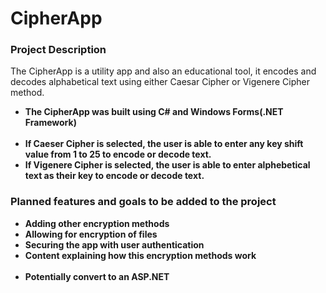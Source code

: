 <h1>CipherApp</h1>

<h3>Project Description</h3>
The CipherApp is a utility app and also an educational tool, it encodes and decodes alphabetical text using either Caesar Cipher or Vigenere Cipher method.
<ul>
<li><b>The CipherApp was built using C# and Windows Forms(.NET Framework)</li>
  <br>
<li>If Caeser Cipher is selected, the user is able to enter any key shift value from 1 to 25 to encode or decode text.</li>
<li>If Vigenere Cipher is selected, the user is able to enter alphebetical text as their key to encode or decode text.</li>
</ul>

<h3>Planned features and goals to be added to the project</h3>
<ul>
  <li>Adding other encryption methods</li>
  <li>Allowing for encryption of files</li>
  <li>Securing the app with user authentication</li>
  <li>Content explaining how this encryption methods work</li>
  <br>
  <li>Potentially convert to an ASP.NET</li>
</ul>

